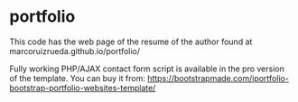 # portfolio
This code has the web page of the resume of the author found at marcoruizrueda.github.io/portfolio/

Fully working PHP/AJAX contact form script is available in the pro version of the template.
You can buy it from: https://bootstrapmade.com/iportfolio-bootstrap-portfolio-websites-template/

